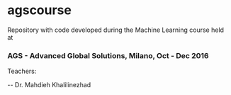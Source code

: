 # agscourse

Repository with code developed during the Machine Learning course held at 

### AGS - Advanced Global Solutions, Milano, Oct - Dec 2016

Teachers:

-- Dr. Mahdieh Khalilinezhad

